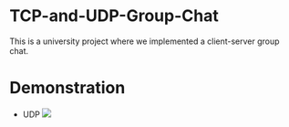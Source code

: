 # TCP-and-UDP-Group-Chat
This is a university project where we implemented a client-server group chat.

# Demonstration
  - UDP
 ![](UNO.gif)
